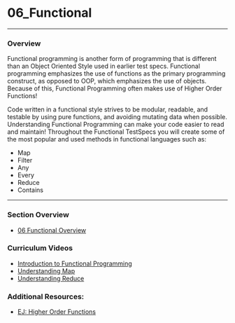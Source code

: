 # 06_Functional
<hr>

### Overview

Functional programming is another form of programming that is different than an Object Oriented Style used in earlier test specs. Functional programming emphasizes the use of functions as the primary programming construct, as opposed to OOP, which emphasizes the use of objects. Because of this, Functional Programming often makes use of Higher Order Functions! 

Code written in a functional style strives to be modular, readable, and testable by using pure functions, and avoiding mutating data when possible.  Understanding Functional Programming can make your code easier to read and maintain! Throughout the Functional TestSpecs you will create some of the most popular and used methods in functional languages such as: 

- Map
- Filter
- Any
- Every
- Reduce
- Contains

<hr>

### Section Overview

- [06 Functional Overview](https://youtu.be/drRJBYm9q0Y)

### Curriculum Videos

- [Introduction to Functional Programming](http://www.youtube.com/watch?v=WXfc2qpfUdY)
- [Understanding Map](http://www.youtube.com/watch?v=FeNexLV9VfI)
- [Understanding Reduce](http://www.youtube.com/watch?v=43U38xqmHOI)

### Additional Resources:

- [EJ: Higher Order Functions](http://eloquentjavascript.net/05_higher_order.html)
